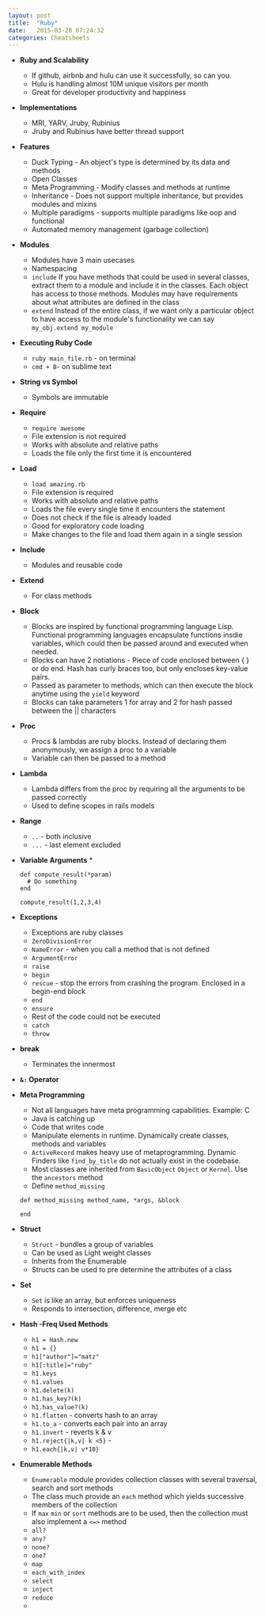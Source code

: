 ```yaml
---
layout: post
title:  "Ruby"
date:   2015-03-28 07:24:32
categories: Cheatsheets
---
```


* __Ruby and Scalability__
  * If github, airbnb and hulu can use it successfully, so can you.
  * Hulu is handling almost 10M unique visitors per month
  * Great for developer productivity and happiness

* __Implementations__
  * MRI, YARV, Jruby, Rubinius
  * Jruby and Rubinius have better thread support

* __Features__
  * Duck Typing - An object's type is determined by its data and methods
  * Open Classes
  * Meta Programming - Modify classes and methods at runtime
  * Inheritance - Does not support multiple inheritance, but provides modules and mixins
  * Multiple paradigms - supports multiple paradigms like oop and functional
  * Automated memory management (garbage collection)

* __Modules__
  * Modules have 3 main usecases
  * Namespacing
  * `include` If you have methods that could be used in several classes, extract them to a module and include it in the classes. Each object has access to those methods. Modules may have requirements about what attributes are defined in the class
  * `extend` Instead of the entire class, if we want only a particular object to have access to the module's functionality we can say `my_obj.extend my_module`

* __Executing Ruby Code__
  * `ruby main_file.rb` - on terminal
  * `cmd + B`- on sublime text

* __String vs Symbol__
  * Symbols are immutable

* __Require__
  * `require awesome`
  * File extension is not required
  * Works with absolute and relative paths
  * Loads the file only the first time it is encountered

* __Load__
  * `load amazing.rb`
  * File extension is required
  * Works with absolute and relative paths
  * Loads the file every single time it encounters the statement
  * Does not check if the file is already loaded
  * Good for exploratory code loading
  * Make changes to the file and load them again in a single session

* __Include__
  * Modules and reusable code

* __Extend__
  * For class methods
  
* __Block__
  * Blocks are inspired by functional programming language Lisp. Functional programming languages encapsulate functions insdie variables, which could then be passed around and executed when needed.
  * Blocks can have 2 notiations - Piece of code enclosed between { } or do end. Hash has curly braces too, but only encloses key-value pairs.
  * Passed as parameter to methods, which can then execute the block anytime using the `yield` keyword
  * Blocks can take parameters 1 for array and 2 for hash passed between the || characters

* __Proc__
  * Procs & lambdas are ruby blocks. Instead of declaring them anonymously, we assign a proc to a variable
  * Variable can then be passed to a method

* __Lambda__
  * Lambda differs from the proc by requiring all the arguments to be passed correctly
  * Used to define scopes in rails models

* __Range__
  * `..` - both inclusive
  * `...` - last element excluded

* __Variable Arguments__
  * 
  ``` 
  def compute_result(*param)
    # Do something
  end

  compute_result(1,2,3,4)
  ```
* __Exceptions__
  * Exceptions are ruby classes
  * `ZeroDivisionError`
  * `NameError` - when you call a method that is not defined
  * `ArgumentError` 
  * `raise`
  * `begin`
  * `rescue` - stop the errors from crashing the program. Enclosed in a begin-end block
  * `end`
  * `ensure`
  * Rest of the code could not be executed
  * `catch`
  * `throw`

* __break__
  * Terminates the innermost 

* __`&:` Operator__

* __Meta Programming__
  * Not all languages have meta programming capabilities. Example: C
  * Java is catching up
  * Code that writes code
  * Manipulate elements in runtime. Dynamically create classes, methods and variables
  * `ActiveRecord` makes heavy use of metaprogramming. Dynamic Finders like `find_by_title` do not actually exist in the codebase.
  * Most classes are inherited from `BasicObject` `Object` or `Kernel`. Use the `ancestors` method
  * Define `method_missing`
  ```
  def method_missing method_name, *args, &block

  end
  ```
* __Struct__
  * `Struct` - bundles a group of variables
  * Can be used as Light weight classes
  * Inherits from the Enumerable
  * Structs can be used to pre determine the attributes of a class

* __Set__
  * `Set` is like an array, but enforces uniqueness
  * Responds to intersection, difference, merge etc

* __Hash -Freq Used Methods__
  * `h1 = Hash.new`
  * `h1 = {}`
  * `h1["author"]="matz"`
  * `h1[:title]="ruby"`
  * `h1.keys`
  * `h1.values`
  * `h1.delete(k)`
  * `h1.has_key?(k)`
  * `h1.has_value?(k)`
  * `h1.flatten` - converts hash to an array
  * `h1.to_a` - converts each pair into an array
  * `h1.invert` - reverts k & v
  * `h1.reject{|k,v| k <5}` - 
  * `h1.each{|k,v| v*10}`

* __Enumerable Methods__
  * `Enumerable` module provides collection classes with several traversal, search and sort methods
  * The class much provide an `each` method which yields successive members of the collection
  * If `max` `min` or `sort` methods are to be used, then the collection must also implement a `<=>` method
  * `all?`
  * `any?`
  * `none?`
  * `one?`
  * `map`
  * `each_with_index`
  * `select`
  * `inject`
  * `reduce`
  * 

